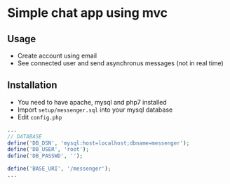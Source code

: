 # Simple chat app using mvc

## Usage
- Create account using email
- See connected user and send asynchronus messages (not in real time)

## Installation

- You need to have apache, mysql and php7 installed
- Import `setup/messenger.sql` into your mysql database
- Edit `config.php`


```php
...
// DATABASE
define('DB_DSN', 'mysql:host=localhost;dbname=messenger');
define('DB_USER', 'root');
define('DB_PASSWD', '');

define('BASE_URI', '/messenger');
...
```
